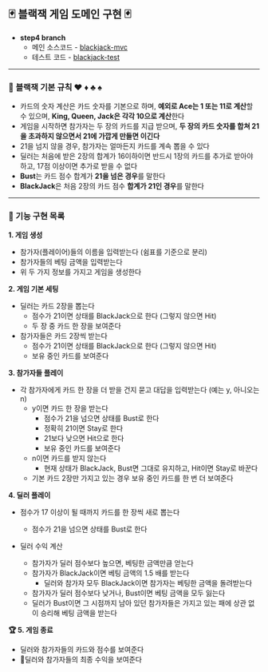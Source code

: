 ## :black_joker: 블랙잭 게임 도메인 구현 :black_joker:

- **step4 branch**
    - 메인 소스코드 - [blackjack-mvc](https://github.com/bky373/kotlin-blackjack/tree/step4/src/main/kotlin/blackjack)
    - 테스트 코드 - [blackjack-test](https://github.com/bky373/kotlin-blackjack/tree/step4/src/test/kotlin/blackjack/model)

---

### :pushpin: **블랙잭 기본 규칙** :hearts: :diamonds: :clubs: :spades:

- 카드의 숫자 계산은 카드 숫자를 기본으로 하며, **예외로 Ace는 1 또는 11로 계산**할 수 있으며, **King, Queen, Jack은 각각 10으로 계산**한다
- 게임을 시작하면 참가자는 두 장의 카드를 지급 받으며,  **두 장의 카드 숫자를 합쳐 21을 초과하지 않으면서 21에 가깝게 만들면 이긴다**
- 21을 넘지 않을 경우, 참가자는 얼마든지 카드를 계속 뽑을 수 있다
- 딜러는 처음에 받은 2장의 합계가 16이하이면 반드시 1장의 카드를 추가로 받아야 하고, 17점 이상이면 추가로 받을 수 없다
- **Bust**는 카드 점수 합계가 **21을 넘은 경우**를 말한다
- **BlackJack**은 처음 2장의 카드 점수 **합계가 21인 경우**를 말한다

---

### :pencil: 기능 구현 목록

**1. 게임 생성**

- 참가자(플레이어)들의 이름을 입력받는다 (쉼표를 기준으로 분리)
- 참가자들의 베팅 금액을 입력받는다
- 위 두 가지 정보를 가지고 게임을 생성한다

**2. 게임 기본 세팅**

- 딜러는 카드 2장을 뽑는다
  - 점수가 21이면 상태를 BlackJack으로 한다 (그렇지 않으면 Hit)
  - 두 장 중 카드 한 장을 보여준다 
- 참가자들은 카드 2장씩 받는다
  - 점수가 21이면 상태를 BlackJack으로 한다 (그렇지 않으면 Hit)
  - 보유 중인 카드를 보여준다

**3. 참가자들 플레이**

- 각 참가자에게 카드 한 장을 더 받을 건지 묻고 대답을 입력받는다 (예는 y, 아니오는 n)
  - y이면 카드 한 장을 받는다
    - 점수가 21을 넘으면 상태를 Bust로 한다
    - 정확히 21이면 Stay로 한다
    - 21보다 낮으면 Hit으로 한다
    - 보유 중인 카드를 보여준다
  - n이면 카드를 받지 않는다
    - 현재 상태가 BlackJack, Bust면 그대로 유지하고, Hit이면 Stay로 바꾼다
  - 기본 카드 2장만 가지고 있는 경우 보유 중인 카드를 한 번 더 보여준다

**4. 딜러 플레이**

- 점수가 17 이상이 될 때까지 카드를 한 장씩 새로 뽑는다
  - 점수가 21을 넘으면 상태를 Bust로 한다

- 딜러 수익 계산
  - 참가자가 딜러 점수보다 높으면, 베팅한 금액만큼 얻는다
  - 참가자가 BlackJack이면 베팅 금액의 1.5 배를 받는다
    - 딜러와 참가자 모두 BlackJack이면 참가자는 베팅한 금액을 돌려받는다
  - 참가자가 딜러 점수보다 낮거나, Bust이면 베팅 금액을 모두 잃는다
  - 딜러가 Bust이면 그 시점까지 남아 있던 참가자들은 가지고 있는 패에 상관 없이 승리해 베팅 금액을 받는다

**:trophy: 5. 게임 종료**

- 딜러와 참가자들의 카드와 점수를 보여준다
- :gem:딜러와 참가자들의 최종 수익을 보여준다
